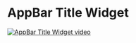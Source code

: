 # AppBar Title Widget

[![AppBar Title Widget video](https://img.youtube.com/vi/5RZLal5LFkU/0.jpg)](https://youtu.be/5RZLal5LFkU)
